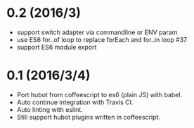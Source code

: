 0.2 (2016/3)
========

* support switch adapter via commandline or ENV param
* use ES6 for..of loop to replace forEach and for..in loop #37
* support ES6 module export

0.1 (2016/3/4)
========

* Port hubot from coffeescript to es6 (plain JS) with babel.
* Auto continue integration with Travis CI.
* Auto linting with eslint.
* Still support hubot plugins written in coffeescript.
